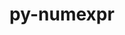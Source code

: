 ---
title: "py-numexpr"
layout: cache
categories: [package, develop-2024-01-07]
meta: {"versions": ["2.8.4"], "compilers": ["apple-clang@=15.0.0", "gcc@=11.1.0", "gcc@=11.3.0", "gcc@=11.4.0", "gcc@=7.5.0", "gcc@=9.4.0", "oneapi@=2023.2.0"], "oss": ["ubuntu18.04", "ubuntu20.04", "ubuntu22.04", "ventura"], "platforms": ["darwin", "linux"], "targets": ["aarch64", "neoverse_v1", "ppc64le", "x86_64_v3"], "stacks": ["data-vis-sdk", "e4s", "e4s-neoverse_v1", "e4s-oneapi", "e4s-power", "e4s-rocm-external", "ml-darwin-aarch64-mps", "ml-linux-x86_64-cpu", "ml-linux-x86_64-cuda", "ml-linux-x86_64-rocm", "radiuss", "root"], "num_specs": 20, "num_specs_by_stack": {"ml-darwin-aarch64-mps": 2, "root": 20, "radiuss": 1, "e4s-neoverse_v1": 2, "e4s-power": 3, "data-vis-sdk": 2, "e4s-rocm-external": 1, "e4s": 4, "e4s-oneapi": 3, "ml-linux-x86_64-cpu": 3, "ml-linux-x86_64-cuda": 3, "ml-linux-x86_64-rocm": 2}}
spec_details: [{"hash": "xfdpsj2ebev4ihrqpjzbvaj5aja4phnq", "compiler": "apple-clang@=15.0.0", "versions": ["2.8.4"], "os": "ventura", "platform": "darwin", "target": "aarch64", "variants": ["build_system=python_pip"], "stacks": ["ml-darwin-aarch64-mps", "root"], "size": "-", "tarball": "https://binaries.spack.io/releases/develop-2024-01-07/build_cache/darwin-ventura-aarch64/apple-clang-15.0.0/py-numexpr-2.8.4/darwin-ventura-aarch64-apple-clang-15.0.0-py-numexpr-2.8.4-xfdpsj2ebev4ihrqpjzbvaj5aja4phnq.spack"}, {"hash": "dapelngkqj4jqrkr2ua4lu6tljv53kej", "compiler": "apple-clang@=15.0.0", "versions": ["2.8.4"], "os": "ventura", "platform": "darwin", "target": "aarch64", "variants": ["build_system=python_pip"], "stacks": ["ml-darwin-aarch64-mps", "root"], "size": "-", "tarball": "https://binaries.spack.io/releases/develop-2024-01-07/build_cache/darwin-ventura-aarch64/apple-clang-15.0.0/py-numexpr-2.8.4/darwin-ventura-aarch64-apple-clang-15.0.0-py-numexpr-2.8.4-dapelngkqj4jqrkr2ua4lu6tljv53kej.spack"}, {"hash": "7ydpg3ffbk25msksph3d7ztbxkkia5vv", "compiler": "gcc@=7.5.0", "versions": ["2.8.4"], "os": "ubuntu18.04", "platform": "linux", "target": "x86_64_v3", "variants": ["build_system=python_pip"], "stacks": ["root", "radiuss"], "size": "-", "tarball": "https://binaries.spack.io/releases/develop-2024-01-07/build_cache/linux-ubuntu18.04-x86_64_v3/gcc-7.5.0/py-numexpr-2.8.4/linux-ubuntu18.04-x86_64_v3-gcc-7.5.0-py-numexpr-2.8.4-7ydpg3ffbk25msksph3d7ztbxkkia5vv.spack"}, {"hash": "jlhprvtelleffih6izcszxdqb4lnuv7q", "compiler": "gcc@=11.4.0", "versions": ["2.8.4"], "os": "ubuntu20.04", "platform": "linux", "target": "neoverse_v1", "variants": ["build_system=python_pip"], "stacks": ["e4s-neoverse_v1", "root"], "size": "-", "tarball": "https://binaries.spack.io/releases/develop-2024-01-07/build_cache/linux-ubuntu20.04-neoverse_v1/gcc-11.4.0/py-numexpr-2.8.4/linux-ubuntu20.04-neoverse_v1-gcc-11.4.0-py-numexpr-2.8.4-jlhprvtelleffih6izcszxdqb4lnuv7q.spack"}, {"hash": "vmxq3n7dlaxcspv55thqqrgehozwyhou", "compiler": "gcc@=11.4.0", "versions": ["2.8.4"], "os": "ubuntu20.04", "platform": "linux", "target": "neoverse_v1", "variants": ["build_system=python_pip"], "stacks": ["e4s-neoverse_v1", "root"], "size": "-", "tarball": "https://binaries.spack.io/releases/develop-2024-01-07/build_cache/linux-ubuntu20.04-neoverse_v1/gcc-11.4.0/py-numexpr-2.8.4/linux-ubuntu20.04-neoverse_v1-gcc-11.4.0-py-numexpr-2.8.4-vmxq3n7dlaxcspv55thqqrgehozwyhou.spack"}, {"hash": "w4zq2tozfj55jt3a2fli6w2d4fe7ttfj", "compiler": "gcc@=9.4.0", "versions": ["2.8.4"], "os": "ubuntu20.04", "platform": "linux", "target": "ppc64le", "variants": ["build_system=python_pip"], "stacks": ["e4s-power", "root"], "size": "-", "tarball": "https://binaries.spack.io/releases/develop-2024-01-07/build_cache/linux-ubuntu20.04-ppc64le/gcc-9.4.0/py-numexpr-2.8.4/linux-ubuntu20.04-ppc64le-gcc-9.4.0-py-numexpr-2.8.4-w4zq2tozfj55jt3a2fli6w2d4fe7ttfj.spack"}, {"hash": "pejolxyngulp5uh57exp657wvzeomylh", "compiler": "gcc@=9.4.0", "versions": ["2.8.4"], "os": "ubuntu20.04", "platform": "linux", "target": "ppc64le", "variants": ["build_system=python_pip"], "stacks": ["e4s-power", "root"], "size": "-", "tarball": "https://binaries.spack.io/releases/develop-2024-01-07/build_cache/linux-ubuntu20.04-ppc64le/gcc-9.4.0/py-numexpr-2.8.4/linux-ubuntu20.04-ppc64le-gcc-9.4.0-py-numexpr-2.8.4-pejolxyngulp5uh57exp657wvzeomylh.spack"}, {"hash": "237zguka45qhhf2xdty2eteepgp56eag", "compiler": "gcc@=9.4.0", "versions": ["2.8.4"], "os": "ubuntu20.04", "platform": "linux", "target": "ppc64le", "variants": ["build_system=python_pip"], "stacks": ["e4s-power", "root"], "size": "-", "tarball": "https://binaries.spack.io/releases/develop-2024-01-07/build_cache/linux-ubuntu20.04-ppc64le/gcc-9.4.0/py-numexpr-2.8.4/linux-ubuntu20.04-ppc64le-gcc-9.4.0-py-numexpr-2.8.4-237zguka45qhhf2xdty2eteepgp56eag.spack"}, {"hash": "kzf7wy262q5okrj5siyrl7wd7zwed2md", "compiler": "gcc@=11.1.0", "versions": ["2.8.4"], "os": "ubuntu20.04", "platform": "linux", "target": "x86_64_v3", "variants": ["build_system=python_pip"], "stacks": ["root", "data-vis-sdk"], "size": "-", "tarball": "https://binaries.spack.io/releases/develop-2024-01-07/build_cache/linux-ubuntu20.04-x86_64_v3/gcc-11.1.0/py-numexpr-2.8.4/linux-ubuntu20.04-x86_64_v3-gcc-11.1.0-py-numexpr-2.8.4-kzf7wy262q5okrj5siyrl7wd7zwed2md.spack"}, {"hash": "dvwkyn2hc5vbczv5llkwfrbudumh4wdi", "compiler": "gcc@=11.1.0", "versions": ["2.8.4"], "os": "ubuntu20.04", "platform": "linux", "target": "x86_64_v3", "variants": ["build_system=python_pip"], "stacks": ["root", "data-vis-sdk"], "size": "-", "tarball": "https://binaries.spack.io/releases/develop-2024-01-07/build_cache/linux-ubuntu20.04-x86_64_v3/gcc-11.1.0/py-numexpr-2.8.4/linux-ubuntu20.04-x86_64_v3-gcc-11.1.0-py-numexpr-2.8.4-dvwkyn2hc5vbczv5llkwfrbudumh4wdi.spack"}, {"hash": "fynwcgbq3dlrslree6e2ymw6u4zcqj52", "compiler": "gcc@=11.4.0", "versions": ["2.8.4"], "os": "ubuntu20.04", "platform": "linux", "target": "x86_64_v3", "variants": ["build_system=python_pip"], "stacks": ["e4s-rocm-external", "root", "e4s"], "size": "-", "tarball": "https://binaries.spack.io/releases/develop-2024-01-07/build_cache/linux-ubuntu20.04-x86_64_v3/gcc-11.4.0/py-numexpr-2.8.4/linux-ubuntu20.04-x86_64_v3-gcc-11.4.0-py-numexpr-2.8.4-fynwcgbq3dlrslree6e2ymw6u4zcqj52.spack"}, {"hash": "7w3dbzaca663izpm6n26mc3fc7pdxlj6", "compiler": "gcc@=11.4.0", "versions": ["2.8.4"], "os": "ubuntu20.04", "platform": "linux", "target": "x86_64_v3", "variants": ["build_system=python_pip"], "stacks": ["root", "e4s"], "size": "-", "tarball": "https://binaries.spack.io/releases/develop-2024-01-07/build_cache/linux-ubuntu20.04-x86_64_v3/gcc-11.4.0/py-numexpr-2.8.4/linux-ubuntu20.04-x86_64_v3-gcc-11.4.0-py-numexpr-2.8.4-7w3dbzaca663izpm6n26mc3fc7pdxlj6.spack"}, {"hash": "glrnipec6ho7s5nz62srpymknfj255ia", "compiler": "gcc@=11.4.0", "versions": ["2.8.4"], "os": "ubuntu20.04", "platform": "linux", "target": "x86_64_v3", "variants": ["build_system=python_pip"], "stacks": ["root", "e4s"], "size": "-", "tarball": "https://binaries.spack.io/releases/develop-2024-01-07/build_cache/linux-ubuntu20.04-x86_64_v3/gcc-11.4.0/py-numexpr-2.8.4/linux-ubuntu20.04-x86_64_v3-gcc-11.4.0-py-numexpr-2.8.4-glrnipec6ho7s5nz62srpymknfj255ia.spack"}, {"hash": "6xy64f2k5moxv2xkmc6gbq4537lzjrmx", "compiler": "gcc@=11.4.0", "versions": ["2.8.4"], "os": "ubuntu20.04", "platform": "linux", "target": "x86_64_v3", "variants": ["build_system=python_pip"], "stacks": ["root", "e4s"], "size": "-", "tarball": "https://binaries.spack.io/releases/develop-2024-01-07/build_cache/linux-ubuntu20.04-x86_64_v3/gcc-11.4.0/py-numexpr-2.8.4/linux-ubuntu20.04-x86_64_v3-gcc-11.4.0-py-numexpr-2.8.4-6xy64f2k5moxv2xkmc6gbq4537lzjrmx.spack"}, {"hash": "uzaqllkcg5qs2buwkabbpcgefl7khe63", "compiler": "oneapi@=2023.2.0", "versions": ["2.8.4"], "os": "ubuntu20.04", "platform": "linux", "target": "x86_64_v3", "variants": ["build_system=python_pip"], "stacks": ["root", "e4s-oneapi"], "size": "-", "tarball": "https://binaries.spack.io/releases/develop-2024-01-07/build_cache/linux-ubuntu20.04-x86_64_v3/oneapi-2023.2.0/py-numexpr-2.8.4/linux-ubuntu20.04-x86_64_v3-oneapi-2023.2.0-py-numexpr-2.8.4-uzaqllkcg5qs2buwkabbpcgefl7khe63.spack"}, {"hash": "7nzorgjvmx3esyyj23xihmunfhhz4bcl", "compiler": "oneapi@=2023.2.0", "versions": ["2.8.4"], "os": "ubuntu20.04", "platform": "linux", "target": "x86_64_v3", "variants": ["build_system=python_pip"], "stacks": ["root", "e4s-oneapi"], "size": "-", "tarball": "https://binaries.spack.io/releases/develop-2024-01-07/build_cache/linux-ubuntu20.04-x86_64_v3/oneapi-2023.2.0/py-numexpr-2.8.4/linux-ubuntu20.04-x86_64_v3-oneapi-2023.2.0-py-numexpr-2.8.4-7nzorgjvmx3esyyj23xihmunfhhz4bcl.spack"}, {"hash": "taitkz3iqwtycwsvof6mo4x4wvz7ulhw", "compiler": "oneapi@=2023.2.0", "versions": ["2.8.4"], "os": "ubuntu20.04", "platform": "linux", "target": "x86_64_v3", "variants": ["build_system=python_pip"], "stacks": ["root", "e4s-oneapi"], "size": "-", "tarball": "https://binaries.spack.io/releases/develop-2024-01-07/build_cache/linux-ubuntu20.04-x86_64_v3/oneapi-2023.2.0/py-numexpr-2.8.4/linux-ubuntu20.04-x86_64_v3-oneapi-2023.2.0-py-numexpr-2.8.4-taitkz3iqwtycwsvof6mo4x4wvz7ulhw.spack"}, {"hash": "oeltirlbzuf6pcpq6fsgqtcjttm5hz3v", "compiler": "gcc@=11.3.0", "versions": ["2.8.4"], "os": "ubuntu22.04", "platform": "linux", "target": "x86_64_v3", "variants": ["build_system=python_pip"], "stacks": ["ml-linux-x86_64-cpu", "ml-linux-x86_64-cuda", "root"], "size": "-", "tarball": "https://binaries.spack.io/releases/develop-2024-01-07/build_cache/linux-ubuntu22.04-x86_64_v3/gcc-11.3.0/py-numexpr-2.8.4/linux-ubuntu22.04-x86_64_v3-gcc-11.3.0-py-numexpr-2.8.4-oeltirlbzuf6pcpq6fsgqtcjttm5hz3v.spack"}, {"hash": "f7tduo4nngdpumgmpw7gzsoaoqgz6uro", "compiler": "gcc@=11.3.0", "versions": ["2.8.4"], "os": "ubuntu22.04", "platform": "linux", "target": "x86_64_v3", "variants": ["build_system=python_pip"], "stacks": ["ml-linux-x86_64-rocm", "ml-linux-x86_64-cpu", "ml-linux-x86_64-cuda", "root"], "size": "-", "tarball": "https://binaries.spack.io/releases/develop-2024-01-07/build_cache/linux-ubuntu22.04-x86_64_v3/gcc-11.3.0/py-numexpr-2.8.4/linux-ubuntu22.04-x86_64_v3-gcc-11.3.0-py-numexpr-2.8.4-f7tduo4nngdpumgmpw7gzsoaoqgz6uro.spack"}, {"hash": "h4q6yxmiyus36a5oz4knxug55qgztsxq", "compiler": "gcc@=11.3.0", "versions": ["2.8.4"], "os": "ubuntu22.04", "platform": "linux", "target": "x86_64_v3", "variants": ["build_system=python_pip"], "stacks": ["ml-linux-x86_64-rocm", "ml-linux-x86_64-cpu", "ml-linux-x86_64-cuda", "root"], "size": "-", "tarball": "https://binaries.spack.io/releases/develop-2024-01-07/build_cache/linux-ubuntu22.04-x86_64_v3/gcc-11.3.0/py-numexpr-2.8.4/linux-ubuntu22.04-x86_64_v3-gcc-11.3.0-py-numexpr-2.8.4-h4q6yxmiyus36a5oz4knxug55qgztsxq.spack"}]
---